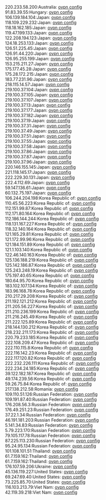 220.233.58.200:Australia: [ovpn config](vpn/220_233_58_200.ovpn)  
91.83.39.55:Hungary: [ovpn config](vpn/91_83_39_55.ovpn)  
106.139.184.104:Japan: [ovpn config](vpn/106_139_184_104.ovpn)  
118.109.229.232:Japan: [ovpn config](vpn/118_109_229_232.ovpn)  
118.18.162.185:Japan: [ovpn config](vpn/118_18_162_185.ovpn)  
119.47.199.133:Japan: [ovpn config](vpn/119_47_199_133.ovpn)  
122.208.194.123:Japan: [ovpn config](vpn/122_208_194_123.ovpn)  
124.18.253.133:Japan: [ovpn config](vpn/124_18_253_133.ovpn)  
126.51.225.45:Japan: [ovpn config](vpn/126_51_225_45.ovpn)  
126.91.44.220:Japan: [ovpn config](vpn/126_91_44_220.ovpn)  
126.95.255.199:Japan: [ovpn config](vpn/126_95_255_199.ovpn)  
153.215.211.27:Japan: [ovpn config](vpn/153_215_211_27.ovpn)  
175.177.45.28:Japan: [ovpn config](vpn/175_177_45_28.ovpn)  
175.28.172.215:Japan: [ovpn config](vpn/175_28_172_215.ovpn)  
183.77.231.96:Japan: [ovpn config](vpn/183_77_231_96.ovpn)  
218.115.14.57:Japan: [ovpn config](vpn/218_115_14_57.ovpn)  
219.100.37.104:Japan: [ovpn config](vpn/219_100_37_104.ovpn)  
219.100.37.105:Japan: [ovpn config](vpn/219_100_37_105.ovpn)  
219.100.37.107:Japan: [ovpn config](vpn/219_100_37_107.ovpn)  
219.100.37.13:Japan: [ovpn config](vpn/219_100_37_13.ovpn)  
219.100.37.177:Japan: [ovpn config](vpn/219_100_37_177.ovpn)  
219.100.37.182:Japan: [ovpn config](vpn/219_100_37_182.ovpn)  
219.100.37.19:Japan: [ovpn config](vpn/219_100_37_19.ovpn)  
219.100.37.31:Japan: [ovpn config](vpn/219_100_37_31.ovpn)  
219.100.37.49:Japan: [ovpn config](vpn/219_100_37_49.ovpn)  
219.100.37.51:Japan: [ovpn config](vpn/219_100_37_51.ovpn)  
219.100.37.55:Japan: [ovpn config](vpn/219_100_37_55.ovpn)  
219.100.37.58:Japan: [ovpn config](vpn/219_100_37_58.ovpn)  
219.100.37.86:Japan: [ovpn config](vpn/219_100_37_86.ovpn)  
219.100.37.87:Japan: [ovpn config](vpn/219_100_37_87.ovpn)  
219.100.37.96:Japan: [ovpn config](vpn/219_100_37_96.ovpn)  
220.146.155.145:Japan: [ovpn config](vpn/220_146_155_145.ovpn)  
221.118.145.17:Japan: [ovpn config](vpn/221_118_145_17.ovpn)  
222.229.30.131:Japan: [ovpn config](vpn/222_229_30_131.ovpn)  
222.4.112.69:Japan: [ovpn config](vpn/222_4_112_69.ovpn)  
59.147.136.61:Japan: [ovpn config](vpn/59_147_136_61.ovpn)  
60.132.75.197:Japan: [ovpn config](vpn/60_132_75_197.ovpn)  
106.244.204.198:Korea Republic of: [ovpn config](vpn/106_244_204_198.ovpn)  
110.45.56.223:Korea Republic of: [ovpn config](vpn/110_45_56_223.ovpn)  
112.151.99.87:Korea Republic of: [ovpn config](vpn/112_151_99_87.ovpn)  
112.171.80.164:Korea Republic of: [ovpn config](vpn/112_171_80_164.ovpn)  
112.186.144.244:Korea Republic of: [ovpn config](vpn/112_186_144_244.ovpn)  
118.131.167.227:Korea Republic of: [ovpn config](vpn/118_131_167_227.ovpn)  
118.32.140.164:Korea Republic of: [ovpn config](vpn/118_32_140_164.ovpn)  
121.165.29.81:Korea Republic of: [ovpn config](vpn/121_165_29_81.ovpn)  
121.172.99.96:Korea Republic of: [ovpn config](vpn/121_172_99_96.ovpn)  
121.184.151.89:Korea Republic of: [ovpn config](vpn/121_184_151_89.ovpn)  
121.1.103.140:Korea Republic of: [ovpn config](vpn/121_1_103_140.ovpn)  
122.46.140.163:Korea Republic of: [ovpn config](vpn/122_46_140_163.ovpn)  
125.136.188.219:Korea Republic of: [ovpn config](vpn/125_136_188_219.ovpn)  
125.142.186.87:Korea Republic of: [ovpn config](vpn/125_142_186_87.ovpn)  
125.243.248.19:Korea Republic of: [ovpn config](vpn/125_243_248_19.ovpn)  
175.197.40.65:Korea Republic of: [ovpn config](vpn/175_197_40_65.ovpn)  
180.64.95.70:Korea Republic of: [ovpn config](vpn/180_64_95_70.ovpn)  
183.102.107.134:Korea Republic of: [ovpn config](vpn/183_102_107_134.ovpn)  
183.96.168.78:Korea Republic of: [ovpn config](vpn/183_96_168_78.ovpn)  
210.217.29.208:Korea Republic of: [ovpn config](vpn/210_217_29_208.ovpn)  
211.192.121.212:Korea Republic of: [ovpn config](vpn/211_192_121_212.ovpn)  
211.205.56.227:Korea Republic of: [ovpn config](vpn/211_205_56_227.ovpn)  
211.210.236.199:Korea Republic of: [ovpn config](vpn/211_210_236_199.ovpn)  
211.216.245.49:Korea Republic of: [ovpn config](vpn/211_216_245_49.ovpn)  
211.222.125.89:Korea Republic of: [ovpn config](vpn/211_222_125_89.ovpn)  
218.144.130.212:Korea Republic of: [ovpn config](vpn/218_144_130_212.ovpn)  
218.232.211.173:Korea Republic of: [ovpn config](vpn/218_232_211_173.ovpn)  
220.79.233.185:Korea Republic of: [ovpn config](vpn/220_79_233_185.ovpn)  
222.108.209.47:Korea Republic of: [ovpn config](vpn/222_108_209_47.ovpn)  
222.110.115.8:Korea Republic of: [ovpn config](vpn/222_110_115_8.ovpn)  
222.116.142.23:Korea Republic of: [ovpn config](vpn/222_116_142_23.ovpn)  
222.117.120.82:Korea Republic of: [ovpn config](vpn/222_117_120_82.ovpn)  
222.232.226.111:Korea Republic of: [ovpn config](vpn/222_232_226_111.ovpn)  
222.234.24.185:Korea Republic of: [ovpn config](vpn/222_234_24_185.ovpn)  
39.122.182.187:Korea Republic of: [ovpn config](vpn/39_122_182_187.ovpn)  
49.174.239.56:Korea Republic of: [ovpn config](vpn/49_174_239_56.ovpn)  
59.26.75.84:Korea Republic of: [ovpn config](vpn/59_26_75_84.ovpn)  
217.138.212.58:Romania: [ovpn config](vpn/217_138_212_58.ovpn)  
109.110.51.126:Russian Federation: [ovpn config](vpn/109_110_51_126.ovpn)  
109.191.87.40:Russian Federation: [ovpn config](vpn/109_191_87_40.ovpn)  
176.208.56.3:Russian Federation: [ovpn config](vpn/176_208_56_3.ovpn)  
176.49.251.23:Russian Federation: [ovpn config](vpn/176_49_251_23.ovpn)  
37.22.1.34:Russian Federation: [ovpn config](vpn/37_22_1_34.ovpn)  
46.191.181.203:Russian Federation: [ovpn config](vpn/46_191_181_203.ovpn)  
5.141.34.83:Russian Federation: [ovpn config](vpn/5_141_34_83.ovpn)  
5.79.223.170:Russian Federation: [ovpn config](vpn/5_79_223_170.ovpn)  
79.105.117.78:Russian Federation: [ovpn config](vpn/79_105_117_78.ovpn)  
87.225.113.230:Russian Federation: [ovpn config](vpn/87_225_113_230.ovpn)  
95.24.95.134:Russian Federation: [ovpn config](vpn/95_24_95_134.ovpn)  
101.108.101.51:Thailand: [ovpn config](vpn/101_108_101_51.ovpn)  
61.7.159.162:Thailand: [ovpn config](vpn/61_7_159_162.ovpn)  
61.7.159.162:Thailand: [ovpn config](vpn/61_7_159_162.ovpn)  
176.107.59.206:Ukraine: [ovpn config](vpn/176_107_59_206.ovpn)  
45.136.119.227:United States: [ovpn config](vpn/45_136_119_227.ovpn)  
69.247.69.40:United States: [ovpn config](vpn/69_247_69_40.ovpn)  
73.225.85.70:United States: [ovpn config](vpn/73_225_85_70.ovpn)  
116.103.213.79:Viet Nam: [ovpn config](vpn/116_103_213_79.ovpn)  
42.119.39.218:Viet Nam: [ovpn config](vpn/42_119_39_218.ovpn)  
